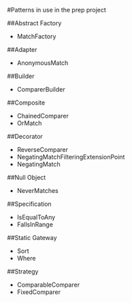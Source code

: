 #Patterns in use in the prep project

##Abstract Factory
* MatchFactory

##Adapter
* AnonymousMatch

##Builder
* ComparerBuilder

##Composite
* ChainedComparer
* OrMatch

##Decorator
* ReverseComparer
* NegatingMatchFilteringExtensionPoint
* NegatingMatch

##Null Object

* NeverMatches

##Specification
* IsEqualToAny
* FallsInRange

##Static Gateway
* Sort
* Where

##Strategy
* ComparableComparer
* FixedComparer

